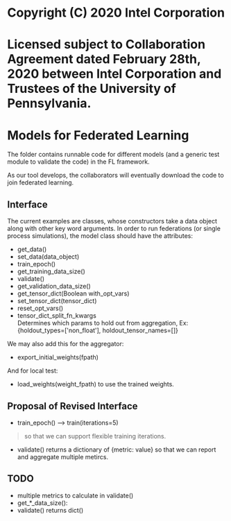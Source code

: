 # Copyright (C) 2020 Intel Corporation
# Licensed subject to Collaboration Agreement dated February 28th, 2020 between Intel Corporation and Trustees of the University of Pennsylvania.

# Models for Federated Learning

The folder contains runnable code for different models (and a generic test module to validate the code) in the FL framework. 

As our tool develops, the collaborators will eventually download the code to join federated learning. 


## Interface
The current examples are classes, whose constructors take a data object along with other key word arguments. In order to run federations (or single process simulations), the model class should have the attributes:

* get_data()
* set_data(data_object)
* train_epoch()
* get_training_data_size()
* validate()
* get_validation_data_size()
* get_tensor_dict(Boolean with_opt_vars)
* set_tensor_dict(tensor_dict)
* reset_opt_vars()
* tensor_dict_split_fn_kwargs   
    Determines which params to hold out from aggregation, 
    Ex: {holdout_types=['non_float'], holdout_tensor_names=[]}


We may also add this for the aggregator:

* export_initial_weights(fpath)


And for local test:
* load_weights(weight_fpath)
    to use the trained weights.


## Proposal of Revised Interface

* train_epoch() --> train(iterations=5)
> so that we can support flexible training iterations.
* validate() returns a dictionary of {metric: value} so that we can report and aggregate multiple metircs.


## TODO

* multiple metrics to calculate in validate()
* get_*_data_size(): 
* validate() returns dict()

